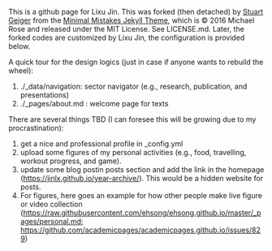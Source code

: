 This is a github page for Lixu Jin. This was forked (then detached) by [Stuart Geiger](https://github.com/staeiou) from the [Minimal Mistakes Jekyll Theme](https://mmistakes.github.io/minimal-mistakes/), which is © 2016 Michael Rose and released under the MIT License. See LICENSE.md. Later, the forked codes are customized by Lixu Jin, the configuration is provided below.

A quick tour for the design logics (just in case if anyone wants to rebuild the wheel):
1) ./_data/navigation: sector navigator (e.g., research, publication, and presentations)
2) ./_pages/about.md : welcome page for texts

There are several things TBD (I can foresee this will be growing due to my procrastination):
1) get a nice and professional profile in _config.yml
2) upload some figures of my personal activities (e.g., food, travelling, workout progress, and game).
3) update some blog postin posts section and add the link in the homepage (https://jinlx.github.io/year-archive/). This would be a hidden website for posts.
4) For figures, here goes an example for how other people make live figure or video collection (https://raw.githubusercontent.com/ehsong/ehsong.github.io/master/_pages/personal.md; https://github.com/academicpages/academicpages.github.io/issues/829)

